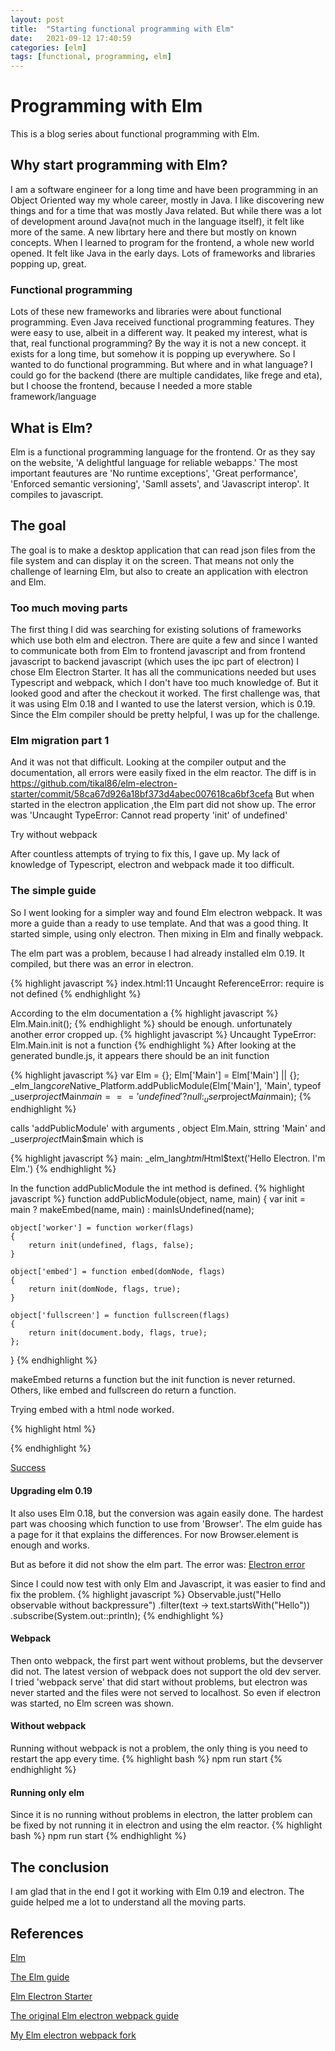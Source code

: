 ```yaml
---
layout: post
title:  "Starting functional programming with Elm"
date:   2021-09-12 17:40:59
categories: [elm]
tags: [functional, programming, elm]
---
```


# Programming with Elm
This is a blog series about functional programming with Elm.

## Why start programming with Elm?
I am a software engineer for a long time and have been programming in an Object Oriented way my whole career, mostly in Java. I like discovering new things and for a time that was mostly Java related. But while there was a lot of development around Java(not much in the language itself), it felt like more of the same. A new librtary here and there but mostly on known concepts. When I learned to program for the frontend, a whole new world opened. It felt like Java in the early days. Lots of frameworks and libraries popping up, great. 

### Functional programming
Lots of these new frameworks and libraries were about functional programming. Even Java received functional programming features. They were easy to use, albeit in a different way. It peaked my interest, what is that, real functional programming? By the way it is not a new concept. it exists for a long time, but somehow it is popping up everywhere. So I wanted to do functional programming. But where and in what language? I could go for the backend (there are multiple candidates, like frege and eta), but I choose the frontend, because I needed a more stable framework/language

## What is Elm?
Elm is a functional programming language for the frontend. Or as they say on the website, 'A delightful language for reliable webapps.' The most important feautures are 'No runtime exceptions', 'Great performance', 'Enforced semantic versioning', 'Samll assets', and 'Javascript interop'. It compiles to javascript. 

## The goal
The goal is to make a desktop application that can read json files from the file system and can display it on the screen. That means not only the challenge of learning Elm, but also to create an application with electron and Elm.

### Too much moving parts
The first thing I did was searching for existing solutions of frameworks which use both elm and electron. There are quite a few and since I wanted to communicate both from Elm to frontend javascript and from frontend javascript to backend javascript (which uses the ipc part of electron) I chose Elm Electron Starter. It has all the communications needed but uses Typescript and webpack, which I don't have too much knowledge of. But it looked good and after the checkout it worked. The first challenge was, that it was using Elm 0.18 and I wanted to use the laterst version, which is 0.19. Since the Elm compiler should be pretty helpful, I was up for the challenge. 

### Elm migration part 1

And it was not that difficult. Looking at the compiler output and the documentation, all errors were easily fixed in the elm reactor. The diff is in https://github.com/tikal86/elm-electron-starter/commit/58ca67d926a18bf373d4abec007618ca6bf3cefa
But when started in the electron application ,the Elm part did not show up. The error was 'Uncaught TypeError: Cannot read property 'init' of undefined'

Try without webpack

After countless attempts of trying to fix this, I gave up. My lack of knowledge of Typescript, electron and webpack made it too difficult. 

### The simple guide
So I went looking for a simpler way and found Elm electron webpack. It was more a guide than a ready to use template. And that was a good thing. It started simple, using only electron. Then mixing in Elm and finally webpack. 

The elm part was a problem, because I had already installed elm 0.19. It compiled, but there was an error in electron.

{% highlight javascript %}
    index.html:11 Uncaught ReferenceError: require is not defined
{% endhighlight %}

According to the elm documentation a 
{% highlight javascript %}
    Elm.Main.init();
{% endhighlight %}
should be enough. unfortunately another error cropped up.
{% highlight javascript %}
    Uncaught TypeError: Elm.Main.init is not a function
{% endhighlight %}
After looking at the generated bundle.js, it appears there should be an init function

{% highlight javascript %}
var Elm = {};
Elm['Main'] = Elm['Main'] || {};
_elm_lang$core$Native_Platform.addPublicModule(Elm['Main'], 'Main', typeof _user$project$Main$main === 'undefined' ? null : _user$project$Main$main);
{% endhighlight %}

calls 'addPublicModule' with arguments , object Elm.Main, sttring 'Main' and _user$project$Main$main which is

{% highlight javascript %}
    main: _elm_lang$html$Html$text('Hello Electron. I\'m Elm.')
{% endhighlight %}

In the function addPublicModule the int method is defined.
{% highlight javascript %}
function addPublicModule(object, name, main)
{
	var init = main ? makeEmbed(name, main) : mainIsUndefined(name);

	object['worker'] = function worker(flags)
	{
		return init(undefined, flags, false);
	}

	object['embed'] = function embed(domNode, flags)
	{
		return init(domNode, flags, true);
	}

	object['fullscreen'] = function fullscreen(flags)
	{
		return init(document.body, flags, true);
	};
}
{% endhighlight %}

makeEmbed returns a function but the init function is never returned. Others, like embed and fullscreen do return a function.

Trying embed with a html node worked.

{% highlight html %}
    <body>
        <div id='container'></div>
        <script src='bundle.js'></script>
        <script>
            let app = Elm.Main.embed(document.getElementById('container'));
        </script>
    </body>
{% endhighlight %}

[Success](/images/electron-elm-success.png)

#### Upgrading elm 0.19
It also uses Elm 0.18, but the conversion was again easily done. The hardest part was choosing which function to use from 'Browser'. The elm guide has a page for it that explains the differences. For now Browser.element is enough and works.

But as before it did not show the elm part. 
The error was:
[Electron error](electron-error.png)


Since I could now test with only Elm and Javascript, it was easier to find and fix the problem. 
{% highlight javascript %}
    Observable.just("Hello observable without backpressure")
    .filter(text -> text.startsWith("Hello"))
    .subscribe(System.out::println);
{% endhighlight %}

#### Webpack
Then onto webpack, the first part went without problems, but the devserver did not. The latest version of webpack does not support the old dev server. I tried 'webpack serve' that did start without problems, but electron was never started and the files were not served to localhost. So even if electron was started, no Elm screen was shown.

#### Without webpack
Running without webpack is not a problem, the only thing is you need to restart the app every time.
{% highlight bash %}
    npm run start
{% endhighlight %}

#### Running only elm
Since it is no running without problems in electron, the latter problem can be fixed by not running it in electron and using the elm reactor.
{% highlight bash %}
    npm run start
{% endhighlight %}

## The conclusion
I am glad that in the end I got it working with Elm 0.19 and electron. The guide helped me a lot to understand all the moving parts.

## References

[Elm](https://elm-lang.org/)

[The Elm guide](https://guide.elm-lang.org/)

[Elm Electron Starter](https://github.com/dillonkearns/elm-electron-starter)

[The original Elm electron webpack guide](https://github.com/johnomarkid/elm-electron-webpack)

[My Elm electron webpack fork](https://github.com/tikal86/elm-electron-webpack)
